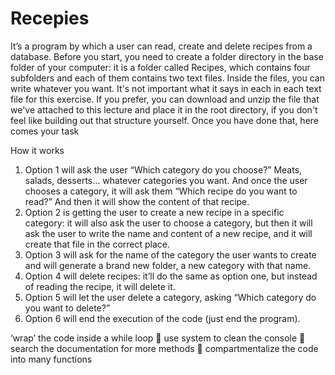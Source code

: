 # Recepies



It’s a program by which a user can read, create
and delete recipes from a database. Before you start, you need to create a folder directory in
the base folder of your computer: it is a folder called Recipes, which contains four subfolders
and each of them contains two text files. Inside the files, you can write whatever you want. It's
not important what it says in each in each text file for this exercise. If you prefer, you can
download and unzip the file that we've attached to this lecture and place it in the root directory,
if you don't feel like building out that structure yourself. Once you have done that, here comes
your task

How it works

1. Option 1 will ask the user “Which category do you choose?” Meats, salads, desserts…
whatever categories you want. And once the user chooses a category, it will ask them
“Which recipe do you want to read?” And then it will show the content of that recipe.
2. Option 2 is getting the user to create a new recipe in a specific category: it will also
ask the user to choose a category, but then it will ask the user to write the name and
content of a new recipe, and it will create that file in the correct place.
3. Option 3 will ask for the name of the category the user wants to create and will generate
a brand new folder, a new category with that name.
4. Option 4 will delete recipes: it’ll do the same as option one, but instead of reading the
recipe, it will delete it.
5. Option 5 will let the user delete a category, asking “Which category do you want to
delete?”
6. Option 6 will end the execution of the code (just end the program). 

‘wrap’ the code inside a while loop
 use system to clean the console
 search the documentation for more methods
 compartmentalize the code into many functions
